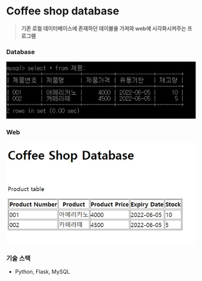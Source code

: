 # Coffee shop database
> <b>기존 로컬 데이터베이스에 존재하던 테이블을 가져와 web에 시각화시켜주는 프로그램 </b>

### Database
![img](../Database/img/mysql.jpg)

### Web
![img](../Database/img/image.jpg)

### 기술 스택
- Python, Flask, MySQL